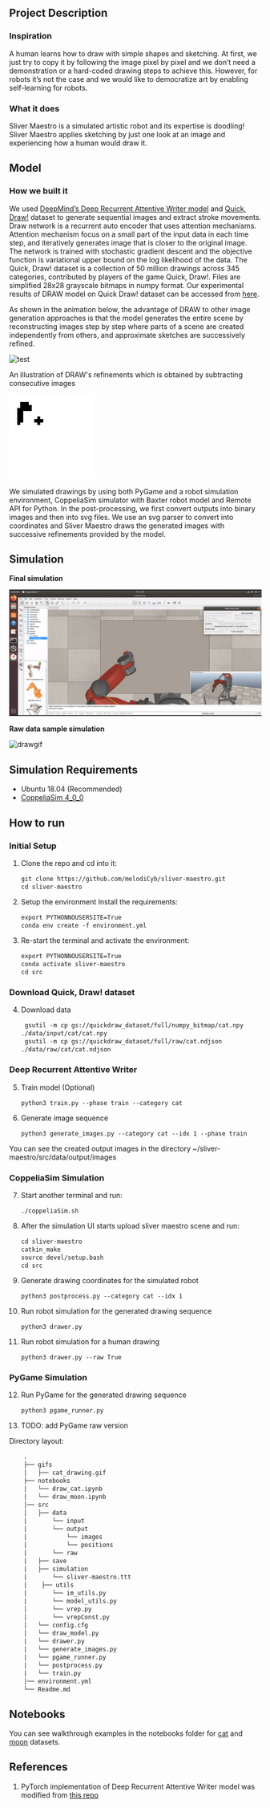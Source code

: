 ## Project Description

### Inspiration
A human learns how to draw with simple shapes and sketching.  At first, we just try to copy it by following the image pixel by pixel and we don’t need a demonstration or a hard-coded drawing steps to achieve this. However, for robots it’s not the case and we would like to democratize art by enabling self-learning for robots.

### What it does
Sliver Maestro is a simulated artistic robot and its expertise is doodling! Sliver Maestro applies sketching by just one look at an image and experiencing how a human would draw it. 

## Model


### How we built it

We used [DeepMind’s Deep Recurrent Attentive Writer model](https://deepmind.com/research/publications/draw-recurrent-neural-network-image-generation) and [Quick, Draw!](https://github.com/googlecreativelab/quickdraw-dataset) dataset to generate sequential images and extract stroke movements. 
Draw network is a recurrent auto encoder that uses attention mechanisms. Attention mechanism focus on a small part of the input data in each time step, and iteratively generates image that is closer to the original image. The network is trained with stochastic gradient descent and the
objective function is variational upper bound on the log likelihood of the data. The Quick, Draw! dataset is a collection of 50 million drawings across 345 categories, contributed by players of the game Quick, Draw!. Files are simplified 28x28 grayscale bitmaps in numpy format. 
Our experimental results of DRAW model on Quick Draw! dataset can be accessed from [here](https://github.com/melodiCyb/MSc/blob/master/deep-learning/research-project/draw.pdf).

As shown in the animation below, the advantage of DRAW to  other image generation approaches is that the model generates the entire scene by reconstructing images step by step where parts of a scene are created independently from others, and approximate sketches are successively refined.
 

![test](https://github.com/melodiCyb/neural-networks/blob/master/catdraw.gif)

An illustration of DRAW's refinements which is obtained by subtracting consecutive images 

![drawpostprocess](https://github.com/melodiCyb/sliver-maestro/blob/master/gifs/postprocessed_draw.gif)


We simulated drawings by using both PyGame and a robot simulation environment, CoppeliaSim simulator with Baxter robot
 model and Remote API for Python. In the post-processing, we first convert outputs into binary images and  then into svg files. We use an svg parser to convert into coordinates
 and Sliver Maestro draws the generated images with successive refinements provided by the model.

## Simulation 
 **Final simulation**

![bankstergif](https://github.com/melodiCyb/sliver-maestro/blob/master/gifs/generated.gif)


**Raw data sample simulation**

![drawgif](https://github.com/melodiCyb/baxter-drawing/blob/master/baxter_ws/baxter_drawing_cat.gif)



## Simulation Requirements

* Ubuntu 18.04 (Recommended)
* [CoppeliaSim 4_0_0](https://coppeliarobotics.com/previousVersions)

## How to run

### Initial Setup
1. Clone the repo and cd into it:
        
       git clone https://github.com/melodiCyb/sliver-maestro.git
       cd sliver-maestro
      
2. Setup the environment Install the requirements:

       export PYTHONNOUSERSITE=True
       conda env create -f environment.yml
       
3. Re-start the terminal and activate the environment:

       export PYTHONNOUSERSITE=True
       conda activate sliver-maestro
       cd src
      
### Download Quick, Draw! dataset

4. Download data
        
        gsutil -m cp gs://quickdraw_dataset/full/numpy_bitmap/cat.npy ./data/input/cat/cat.npy
        gsutil -m cp gs://quickdraw_dataset/full/raw/cat.ndjson ./data/raw/cat/cat.ndjson

### Deep Recurrent Attentive Writer

5. Train model (Optional) 

       python3 train.py --phase train --category cat
       
6. Generate image sequence 
    
       python3 generate_images.py --category cat --idx 1 --phase train

You can see the created output images in the directory ~/sliver-maestro/src/data/output/images    

### CoppeliaSim Simulation


7. Start another terminal and run:

       ./coppeliaSim.sh
       
8. After the simulation UI starts upload sliver maestro scene and run:
 
       cd sliver-maestro
       catkin_make
       source devel/setup.bash
       cd src
       
9. Generate drawing coordinates for the simulated robot
 
       python3 postprocess.py --category cat --idx 1
        
   
10. Run robot simulation for the generated drawing sequence

        python3 drawer.py 
       
11. Run robot simulation for a human drawing 
        
        python3 drawer.py --raw True

### PyGame Simulation
       
12. Run PyGame for the generated drawing sequence
        
        python3 pgame_runner.py
        
13. TODO: add PyGame raw version 

Directory layout:

        .
        ├── gifs        
        │   ├── cat_drawing.gif
        ├── notebooks
        |   └── draw_cat.ipynb
        |   └── draw_moon.ipynb
        │── src
        │   ├── data         
        |       └── input
        |       └── output
        |           └── images
        |           └── positions
        |       └── raw      
        |   ├── save
        |   ├── simulation
        |       └── sliver-maestro.ttt
        |    ├── utils
        |       └── im_utils.py
        |       └── model_utils.py
        │       └── vrep.py
        │       └── vrepConst.py
        │   └── config.cfg
        │   └── draw_model.py
        |   └── drawer.py
        |   └── generate_images.py
        |   └── pgame_runner.py
        |   └── postprocess.py
        |   └── train.py
        │── environment.yml
        └── Readme.md
        
## Notebooks
 You can see walkthrough examples in the notebooks folder for [cat](https://github.com/melodiCyb/sliver-maestro/blob/master/notebooks/draw_cat.ipynb) and [moon](https://github.com/melodiCyb/sliver-maestro/blob/master/notebooks/draw_moon.ipynb) datasets. 
## References
1. PyTorch implementation of Deep Recurrent Attentive Writer model was modified from [this repo](https://github.com/chenzhaomin123/draw_pytorch)
